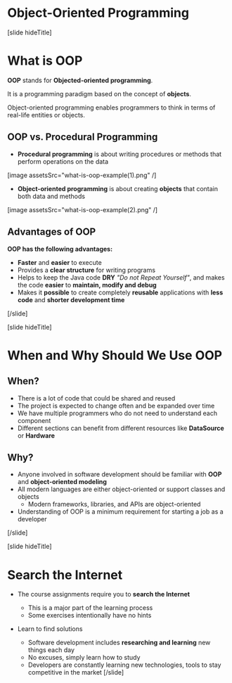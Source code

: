 # Object-Oriented Programming

[slide hideTitle]

# What is OOP

**OOP** stands for **Objected-oriented programming**.

It is a programming paradigm based on the concept of **objects**.

Object-oriented programming enables programmers to think in terms of real-life entities or objects. 

## OOP vs. Procedural Programming

- **Procedural programming** is about writing procedures or methods that perform operations on the data

[image assetsSrc="what-is-oop-example(1).png" /]

- **Object-oriented programming** is about creating **objects** that contain both data and methods

[image assetsSrc="what-is-oop-example(2).png" /]

## Advantages of OOP

**OOP has the following advantages:**

- **Faster** and **easier** to execute
- Provides a **clear structure** for writing programs
- Helps to keep the Java code **DRY** *"Do not Repeat Yourself"*, and makes the code **easier** to **maintain, modify and debug**
- Makes it **possible** to create completely **reusable** applications with **less code** and **shorter development time**

[/slide]

[slide hideTitle]

# When and Why Should We Use OOP

## When?

- There is a lot of code that could be shared and reused
- The project is expected to change often and be expanded over time
- We have multiple programmers who do not need to understand each component 
- Different sections can benefit from different resources like **DataSource** or **Hardware**

## Why?

- Anyone involved in software development should be familiar with **OOP** and **object-oriented modeling**
- All modern languages are either object-oriented or support classes and objects
    - Modern frameworks, libraries, and APIs are object-oriented
- Understanding of OOP is a minimum requirement for starting a job as a developer

[/slide]

[slide hideTitle]

# Search the Internet

- The course assignments require you to **search the Internet**
    - This is a major part of the learning process
    - Some exercises intentionally have no hints

- Learn to find solutions
    - Software development includes **researching and learning** new things each day
    - No excuses, simply learn how to study
    - Developers are constantly learning new technologies, tools to stay competitive in the market
[/slide]
